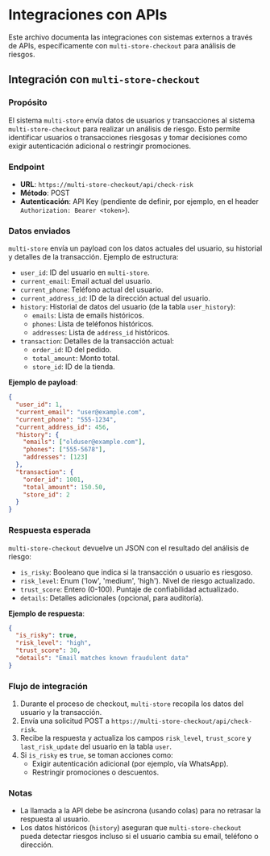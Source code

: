 # Integraciones con APIs

Este archivo documenta las integraciones con sistemas externos a través de APIs, específicamente con `multi-store-checkout` para análisis de riesgos.

## Integración con `multi-store-checkout`

### Propósito
El sistema `multi-store` envía datos de usuarios y transacciones al sistema `multi-store-checkout` para realizar un análisis de riesgo. Esto permite identificar usuarios o transacciones riesgosas y tomar decisiones como exigir autenticación adicional o restringir promociones.

### Endpoint
- **URL**: `https://multi-store-checkout/api/check-risk`
- **Método**: POST
- **Autenticación**: API Key (pendiente de definir, por ejemplo, en el header `Authorization: Bearer <token>`).

### Datos enviados
`multi-store` envía un payload con los datos actuales del usuario, su historial y detalles de la transacción. Ejemplo de estructura:

- `user_id`: ID del usuario en `multi-store`.
- `current_email`: Email actual del usuario.
- `current_phone`: Teléfono actual del usuario.
- `current_address_id`: ID de la dirección actual del usuario.
- `history`: Historial de datos del usuario (de la tabla `user_history`):
  - `emails`: Lista de emails históricos.
  - `phones`: Lista de teléfonos históricos.
  - `addresses`: Lista de `address_id` históricos.
- `transaction`: Detalles de la transacción actual:
  - `order_id`: ID del pedido.
  - `total_amount`: Monto total.
  - `store_id`: ID de la tienda.

**Ejemplo de payload**:
```json
{
  "user_id": 1,
  "current_email": "user@example.com",
  "current_phone": "555-1234",
  "current_address_id": 456,
  "history": {
    "emails": ["olduser@example.com"],
    "phones": ["555-5678"],
    "addresses": [123]
  },
  "transaction": {
    "order_id": 1001,
    "total_amount": 150.50,
    "store_id": 2
  }
}
```

### Respuesta esperada
`multi-store-checkout` devuelve un JSON con el resultado del análisis de riesgo:

- `is_risky`: Booleano que indica si la transacción o usuario es riesgoso.
- `risk_level`: Enum ('low', 'medium', 'high'). Nivel de riesgo actualizado.
- `trust_score`: Entero (0-100). Puntaje de confiabilidad actualizado.
- `details`: Detalles adicionales (opcional, para auditoría).

**Ejemplo de respuesta**:
```json
{
  "is_risky": true,
  "risk_level": "high",
  "trust_score": 30,
  "details": "Email matches known fraudulent data"
}
```

### Flujo de integración
1. Durante el proceso de checkout, `multi-store` recopila los datos del usuario y la transacción.
2. Envía una solicitud POST a `https://multi-store-checkout/api/check-risk`.
3. Recibe la respuesta y actualiza los campos `risk_level`, `trust_score` y `last_risk_update` del usuario en la tabla `user`.
4. Si `is_risky` es `true`, se toman acciones como:
   - Exigir autenticación adicional (por ejemplo, vía WhatsApp).
   - Restringir promociones o descuentos.

### Notas
- La llamada a la API debe be asíncrona (usando colas) para no retrasar la respuesta al usuario.
- Los datos históricos (`history`) aseguran que `multi-store-checkout` pueda detectar riesgos incluso si el usuario cambia su email, teléfono o dirección.